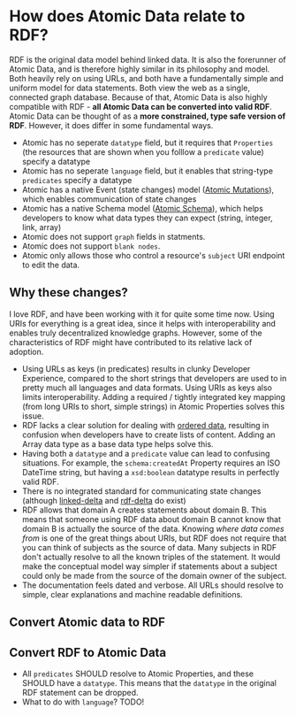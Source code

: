 # How does Atomic Data relate to RDF?

RDF is the original data model behind linked data.
It is also the forerunner of Atomic Data, and is therefore highly similar in its philosophy and model.
Both heavily rely on using URLs, and both have a fundamentally simple and uniform model for data statements.
Both view the web as a single, connected graph database.
Because of that, Atomic Data is also highly compatible with RDF - **all Atomic Data can be converted into valid RDF**.
Atomic Data can be thought of as a **more constrained, type safe version of RDF**.
However, it does differ in some fundamental ways.

- Atomic has no seperate `datatype` field, but it requires that `Properties` (the resources that are shown when you folllow a `predicate` value) specify a datatype
- Atomic has no seperate `language` field, but it enables that string-type `predicates` specify a datatype
- Atomic has a native Event (state changes) model ([Atomic Mutations](/ATOMIC-MUTATIONS.md)), which enables communication of state changes
- Atomic has a native Schema model ([Atomic Schema](/ATOMIC-SCHEMA.md)), which helps developers to know what data types they can expect (string, integer, link, array)
- Atomic does not support `graph` fields in statments.
- Atomic does not support `blank nodes`.
- Atomic only allows those who control a resource's `subject` URI endpoint to edit the data.

## Why these changes?

I love RDF, and have been working with it for quite some time now.
Using URIs for everything is a great idea, since it helps with interoperability and enables truly decentralized knowledge graphs.
However, some of the characteristics of RDF might have contributed to its relative lack of adoption.

- Using URLs as keys (in predicates) results in clunky Developer Experience, compared to the short strings that developers are used to in pretty much all languages and data formats. Using URIs as keys also limits interoperability. Adding a required / tightly integrated key mapping (from long URIs to short, simple strings) in Atomic Properties solves this issue.
- RDF lacks a clear solution for dealing with [ordered data](https://ontola.io/blog/ordered-data-in-rdf/), resulting in confusion when developers have to create lists of content. Adding an Array data type as a base data type helps solve this.
- Having both a `datatype` and a `predicate` value can lead to confusing situations. For example, the `schema:createdAt` Property requires an ISO DateTime string, but having a `xsd:boolean` datatype results in perfectly valid RDF.
- There is no integrated standard for communicating state changes (although [linked-delta](https://github.com/ontola/linked-delta) and [rdf-delta](https://afs.github.io/rdf-delta/) do exist)
- RDF allows that domain A creates statements about domain B. This means that someone using RDF data about domain B cannot know that domain B is actually the source of the data. Knowing _where data comes from_ is one of the great things about URIs, but RDF does not require that you can think of subjects as the source of data. Many subjects in RDF don't actually resolve to all the known triples of the statement. It would make the conceptual model way simpler if statements about a subject could only be made from the source of the domain owner of the subject.
- The documentation feels dated and verbose. All URLs should resolve to simple, clear explanations and machine readable definitions.

## Convert Atomic data to RDF

## Convert RDF to Atomic Data

- All `predicates` SHOULD resolve to Atomic Properties, and these SHOULD have a `datatype`. This means that the `datatype` in the original RDF statement can be dropped.
- What to do with `language`? TODO!
